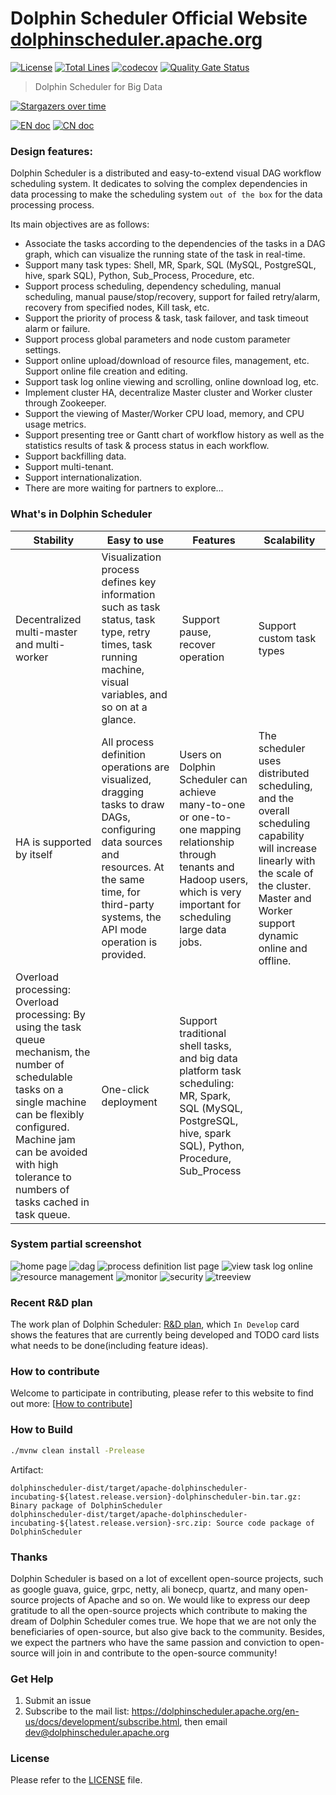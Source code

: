 Dolphin Scheduler Official Website
[dolphinscheduler.apache.org](https://dolphinscheduler.apache.org)
============
[![License](https://img.shields.io/badge/license-Apache%202-4EB1BA.svg)](https://www.apache.org/licenses/LICENSE-2.0.html)
[![Total Lines](https://tokei.rs/b1/github/apache/Incubator-DolphinScheduler?category=lines)](https://github.com/apache/Incubator-DolphinScheduler)
[![codecov](https://codecov.io/gh/apache/incubator-dolphinscheduler/branch/dev/graph/badge.svg)](https://codecov.io/gh/apache/incubator-dolphinscheduler/branch/dev)
[![Quality Gate Status](https://sonarcloud.io/api/project_badges/measure?project=apache-dolphinscheduler&metric=alert_status)](https://sonarcloud.io/dashboard?id=apache-dolphinscheduler)


> Dolphin Scheduler for Big Data

[![Stargazers over time](https://starchart.cc/apache/incubator-dolphinscheduler.svg)](https://starchart.cc/apache/incubator-dolphinscheduler)

[![EN doc](https://img.shields.io/badge/document-English-blue.svg)](README.md)
[![CN doc](https://img.shields.io/badge/文档-中文版-blue.svg)](README_zh_CN.md)


### Design features:

Dolphin Scheduler is a distributed and easy-to-extend visual DAG workflow scheduling system. It dedicates to solving the complex dependencies in data processing to make the scheduling system `out of the box` for the data processing process.

Its main objectives are as follows:

 - Associate the tasks according to the dependencies of the tasks in a DAG graph, which can visualize the running state of the task in real-time.
 - Support many task types: Shell, MR, Spark, SQL (MySQL, PostgreSQL, hive, spark SQL), Python, Sub_Process, Procedure, etc.
 - Support process scheduling, dependency scheduling, manual scheduling, manual pause/stop/recovery, support for failed retry/alarm, recovery from specified nodes, Kill task, etc.
 - Support the priority of process & task, task failover, and task timeout alarm or failure.
 - Support process global parameters and node custom parameter settings.
 - Support online upload/download of resource files, management, etc. Support online file creation and editing.
 - Support task log online viewing and scrolling, online download log, etc.
 - Implement cluster HA, decentralize Master cluster and Worker cluster through Zookeeper.
 - Support the viewing of Master/Worker CPU load, memory, and CPU usage metrics.
 - Support presenting tree or Gantt chart of workflow history as well as the statistics results of task & process status in each workflow.
 - Support backfilling data.
 - Support multi-tenant.
 - Support internationalization.
 - There are more waiting for partners to explore...


### What's in Dolphin Scheduler

 Stability | Easy to use | Features | Scalability |
 -- | -- | -- | --
Decentralized multi-master and multi-worker | Visualization process defines key information such as task status, task type, retry times, task running machine, visual variables, and so on at a glance.  |  Support pause, recover operation | Support custom task types
HA is supported by itself | All process definition operations are visualized, dragging tasks to draw DAGs, configuring data sources and resources. At the same time, for third-party systems, the API mode operation is provided. | Users on Dolphin Scheduler can achieve many-to-one or one-to-one mapping relationship through tenants and Hadoop users, which is very important for scheduling large data jobs.  | The scheduler uses distributed scheduling, and the overall scheduling capability will increase linearly with the scale of the cluster. Master and Worker support dynamic online and offline.
Overload processing: Overload processing: By using the task queue mechanism, the number of schedulable tasks on a single machine can be flexibly configured. Machine jam can be avoided with high tolerance to numbers of tasks cached in task queue. | One-click deployment | Support traditional shell tasks, and big data platform task scheduling: MR, Spark, SQL (MySQL, PostgreSQL, hive, spark SQL), Python, Procedure, Sub_Process |  |


### System partial screenshot

![home page](https://user-images.githubusercontent.com/15833811/75218288-bf286400-57d4-11ea-8263-d639c6511d5f.jpg)
![dag](https://user-images.githubusercontent.com/15833811/75236750-3374fe80-57f9-11ea-857d-62a66a5a559d.png)
![process definition list page](https://user-images.githubusercontent.com/15833811/75216886-6f479e00-57d0-11ea-92dd-66e7640a186f.png)
![view task log online](https://user-images.githubusercontent.com/15833811/75216924-9900c500-57d0-11ea-91dc-3522a76bdbbe.png)
![resource management](https://user-images.githubusercontent.com/15833811/75216984-be8dce80-57d0-11ea-840d-58546edc8788.png)
![monitor](https://user-images.githubusercontent.com/59273635/75625839-c698a480-5bfc-11ea-8bbe-895b561b337f.png)
![security](https://user-images.githubusercontent.com/15833811/75236441-bfd2f180-57f8-11ea-88bd-f24311e01b7e.png)
![treeview](https://user-images.githubusercontent.com/15833811/75217191-3fe56100-57d1-11ea-8856-f19180d9a879.png)


### Recent R&D plan
The work plan of Dolphin Scheduler: [R&D plan](https://github.com/apache/incubator-dolphinscheduler/projects/1), which `In Develop` card shows the features that are currently being developed and TODO card lists what needs to be done(including feature ideas).

### How to contribute

Welcome to participate in contributing, please refer to this website to find out more: [[How to contribute](https://dolphinscheduler.apache.org/en-us/docs/development/contribute.html)]

### How to Build

```bash
./mvnw clean install -Prelease
```

Artifact:

```
dolphinscheduler-dist/target/apache-dolphinscheduler-incubating-${latest.release.version}-dolphinscheduler-bin.tar.gz: Binary package of DolphinScheduler
dolphinscheduler-dist/target/apache-dolphinscheduler-incubating-${latest.release.version}-src.zip: Source code package of DolphinScheduler
```

### Thanks

Dolphin Scheduler is based on a lot of excellent open-source projects, such as google guava, guice, grpc, netty, ali bonecp, quartz, and many open-source projects of Apache and so on.
We would like to express our deep gratitude to all the open-source projects which contribute to making the dream of Dolphin Scheduler comes true. We hope that we are not only the beneficiaries of open-source, but also give back to the community. Besides, we expect the partners who have the same passion and conviction to open-source will join in and contribute to the open-source community!


### Get Help
1. Submit an issue
1. Subscribe to the mail list: https://dolphinscheduler.apache.org/en-us/docs/development/subscribe.html, then email dev@dolphinscheduler.apache.org


### License
Please refer to the [LICENSE](https://github.com/apache/incubator-dolphinscheduler/blob/dev/LICENSE) file.

